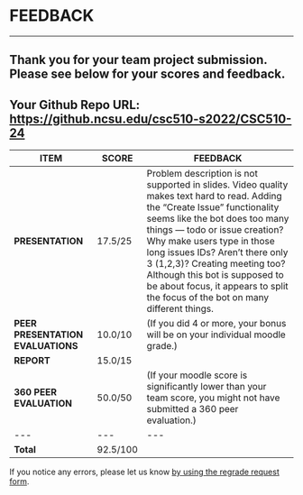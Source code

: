 # FEEDBACK
---
Thank you for your team project submission.                  Please see below for your scores and feedback.
---
## Your Github Repo URL: https://github.ncsu.edu/csc510-s2022/CSC510-24 
| ITEM | SCORE | FEEDBACK |
| --- | --- | --- |
| **PRESENTATION** | 17.5/25 | Problem description is not supported in slides.   Video quality makes text hard to read.  Adding the “Create Issue” functionality seems like the bot does too many things — todo or issue creation?  Why make users type in those long issues IDs?   Aren’t there only 3 (1,2,3)?    Creating meeting too?   Although this bot is supposed to be about focus, it appears to split the focus of the bot on many different things.  |
| **PEER PRESENTATION EVALUATIONS** | 10.0/10 | (If you did 4 or more, your bonus will be on your individual moodle grade.) |
| **REPORT** | 15.0/15 |  |
| **360 PEER EVALUATION** | 50.0/50 | (If your moodle score is significantly lower than your team score, you might not have submitted a 360 peer evaluation.) |
| --- | --- | --- |
| **Total** | 92.5/100 |  |

If you notice any errors, please let us know [by using the regrade request form](https://github.ncsu.edu/CSC-510/Course/blob/main/README.md#homeworkproject-regrade-requests).
